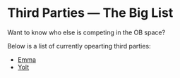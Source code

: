 # Third Parties — The Big List

Want to know who else is competing in the OB space?

Below is a list of currently opearting third parties:

* [Emma](https://emma-app.com/)
* [Yolt](https://www.yolt.com/)